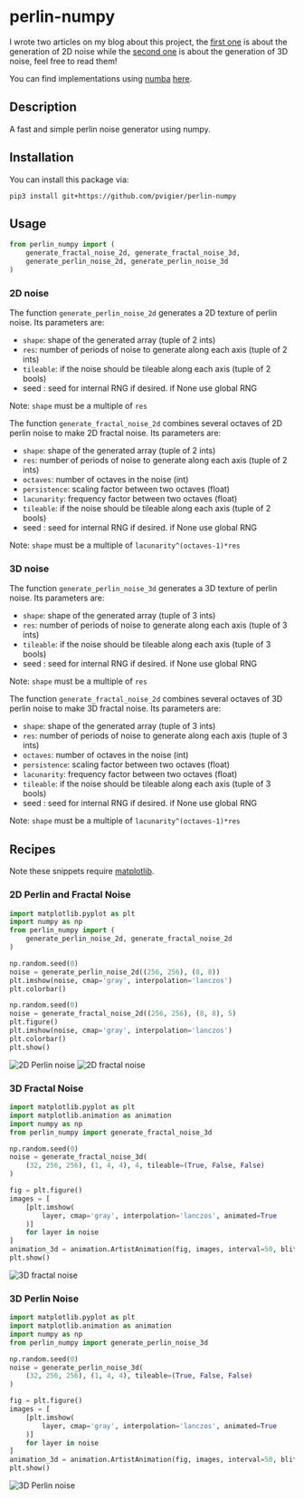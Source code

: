 # perlin-numpy

I wrote two articles on my blog about this project, the [first one](https://pvigier.github.io/2018/06/13/perlin-noise-numpy.html)  is about the generation of 2D noise while the [second one](https://pvigier.github.io/2018/11/02/3d-perlin-noise-numpy.html) is about the generation of 3D noise, feel free to read them!

You can find implementations using [numba](https://numba.pydata.org/) [here](https://github.com/pvigier/perlin-numpy/issues/9).

## Description

A fast and simple perlin noise generator using numpy.

## Installation

You can install this package via:

```
pip3 install git+https://github.com/pvigier/perlin-numpy
```

## Usage

```python
from perlin_numpy import (
    generate_fractal_noise_2d, generate_fractal_noise_3d,
    generate_perlin_noise_2d, generate_perlin_noise_3d
)
```

### 2D noise

The function `generate_perlin_noise_2d` generates a 2D texture of perlin noise. Its parameters are:

* `shape`: shape of the generated array (tuple of 2 ints)
* `res`: number of periods of noise to generate along each axis (tuple of 2 ints)
* `tileable`: if the noise should be tileable along each axis (tuple of 2 bools)
*  seed : seed for internal RNG if desired. if None use global RNG

Note: `shape` must be a multiple of `res`

The function `generate_fractal_noise_2d` combines several octaves of 2D perlin noise to make 2D fractal noise. Its parameters are:

* `shape`: shape of the generated array (tuple of 2 ints)
* `res`: number of periods of noise to generate along each axis (tuple of 2 ints)
* `octaves`: number of octaves in the noise (int)
* `persistence`: scaling factor between two octaves (float)
* `lacunarity`: frequency factor between two octaves (float)
* `tileable`: if the noise should be tileable along each axis (tuple of 2 bools)
*  seed : seed for internal RNG if desired. if None use global RNG

Note: `shape` must be a multiple of `lacunarity^(octaves-1)*res`


### 3D noise

The function `generate_perlin_noise_3d` generates a 3D texture of perlin noise. Its parameters are:

* `shape`: shape of the generated array (tuple of 3 ints)
* `res`: number of periods of noise to generate along each axis (tuple of 3 ints)
* `tileable`: if the noise should be tileable along each axis (tuple of 3 bools)
*  seed : seed for internal RNG if desired. if None use global RNG

Note: `shape` must be a multiple of `res`

The function `generate_fractal_noise_2d` combines several octaves of 3D perlin noise to make 3D fractal noise. Its parameters are:

* `shape`: shape of the generated array (tuple of 3 ints)
* `res`: number of periods of noise to generate along each axis (tuple of 3 ints)
* `octaves`: number of octaves in the noise (int)
* `persistence`: scaling factor between two octaves (float)
* `lacunarity`: frequency factor between two octaves (float)
* `tileable`: if the noise should be tileable along each axis (tuple of 3 bools)
*  seed : seed for internal RNG if desired. if None use global RNG

Note: `shape` must be a multiple of `lacunarity^(octaves-1)*res`

## Recipes

Note these snippets require [matplotlib](https://matplotlib.org/).

### 2D Perlin and Fractal Noise

```python
import matplotlib.pyplot as plt
import numpy as np
from perlin_numpy import (
    generate_perlin_noise_2d, generate_fractal_noise_2d
)

np.random.seed(0)
noise = generate_perlin_noise_2d((256, 256), (8, 8))
plt.imshow(noise, cmap='gray', interpolation='lanczos')
plt.colorbar()

np.random.seed(0)
noise = generate_fractal_noise_2d((256, 256), (8, 8), 5)
plt.figure()
plt.imshow(noise, cmap='gray', interpolation='lanczos')
plt.colorbar()
plt.show()
```

![2D Perlin noise](https://github.com/pvigier/perlin-numpy/raw/master/examples/perlin2d.png)
![2D fractal noise](https://github.com/pvigier/perlin-numpy/raw/master/examples/fractal2d.png)

### 3D Fractal Noise

```python
import matplotlib.pyplot as plt
import matplotlib.animation as animation
import numpy as np
from perlin_numpy import generate_fractal_noise_3d

np.random.seed(0)
noise = generate_fractal_noise_3d(
    (32, 256, 256), (1, 4, 4), 4, tileable=(True, False, False)
)

fig = plt.figure()
images = [
    [plt.imshow(
        layer, cmap='gray', interpolation='lanczos', animated=True
    )]
    for layer in noise
]
animation_3d = animation.ArtistAnimation(fig, images, interval=50, blit=True)
plt.show()
```


![3D fractal noise](https://github.com/pvigier/perlin-numpy/raw/master/examples/fractal3d.gif)

### 3D Perlin Noise

```python
import matplotlib.pyplot as plt
import matplotlib.animation as animation
import numpy as np
from perlin_numpy import generate_perlin_noise_3d

np.random.seed(0)
noise = generate_perlin_noise_3d(
    (32, 256, 256), (1, 4, 4), tileable=(True, False, False)
)

fig = plt.figure()
images = [
    [plt.imshow(
        layer, cmap='gray', interpolation='lanczos', animated=True
    )]
    for layer in noise
]
animation_3d = animation.ArtistAnimation(fig, images, interval=50, blit=True)
plt.show()
```


![3D Perlin noise](https://github.com/pvigier/perlin-numpy/raw/master/examples/perlin3d.gif)
